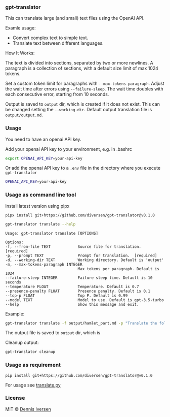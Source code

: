 ### gpt-translator

This can translate large (and small) text files using the OpenAI API.

Examle usage:

* Convert complex text to simple text.
* Translate text between different languages.

How It Works:

The text is divided into sections, separated by two or more newlines.
A paragraph is a collection of sections, with a default size limit of max 1024 tokens.

Set a custom token limit for paragraphs with `--max-tokens-paragraph`.
Adjust the wait time after errors using `--failure-sleep`. The wait time doubles with each consecutive error, starting from 10 seconds.

Output is saved to `output` dir, which is created if it does not exist. This can be changed setting the `--working-dir`. Default output translation file is `output/output.md`.

### Usage

You need to have an openai API key. 

Add your openai API key to your environment, e.g. in .bashrc 

```bash
export OPENAI_API_KEY=your-api-key
```

Or add the openai API key to a `.env` file in the directory where you execute `gpt-translator`

```bash
OPENAI_API_KEY=your-api-key
```

### Usage as command line tool

Install latest version using pipx

<!-- LATEST-VERSION-PIPX -->
	pipx install git+https://github.com/diversen/gpt-translator@v0.1.0

```bash
gpt-translator translate --help
```
    Usage: gpt-translator translate [OPTIONS]

    Options:
    -f, --from-file TEXT            Source file for translation.  [required]
    -p, --prompt TEXT               Prompt for translation.  [required]
    -d, --working-dir TEXT          Working directory. Default is 'output'
    -m, --max-tokens-paragraph INTEGER
                                    Max tokens per paragraph. Default is 1024
    --failure-sleep INTEGER         Failure sleep time. Default is 10 seconds
    --temperature FLOAT             Temperature. Default is 0.7
    --presence-penalty FLOAT        Presence penalty. Default is 0.1
    --top-p FLOAT                   Top P. Default is 0.99
    --model TEXT                    Model to use. Default is gpt-3.5-turbo
    --help                          Show this message and exit.

Example: 

```bash
gpt-translator translate -f output/hamlet_part.md -p "Translate the following two scenes from Hamlet by Shakespeare to a modern version so that it is easier to understand. It should be as simple as possible, but no simpler."

```

The output file is saved to `output` dir, which is 

Cleanup output:

```bash
gpt-translator cleanup
```

### Usage as requirement

<!-- LATEST-VERSION-PIP -->
	pip install git+https://github.com/diversen/gpt-translator@v0.1.0

For usage see [translate.py](translate.py)

### License

MIT © [Dennis Iversen](https://github.com/diversen)